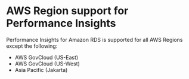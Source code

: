 # AWS Region support for Performance Insights<a name="USER_PerfInsights.Overview.Regions"></a>

Performance Insights for Amazon RDS is supported for all AWS Regions except the following:
+ AWS GovCloud \(US\-East\)
+ AWS GovCloud \(US\-West\)
+ Asia Pacific \(Jakarta\)